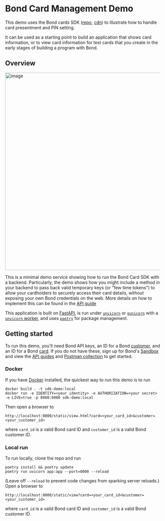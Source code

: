# Bond Card Management Demo

This demo uses the Bond cards SDK ([repo](https://github.com/bond-tech/bond-sdk-cards), [cdn](https://cdn.bond.tech/sdk/cards/v1/bond-sdk-cards.js)) to illustrate how to handle card presentment and PIN setting. 

It can be used as a starting point to build an application that shows card information, or to view card information for test cards that you create in the early stages of building a program with Bond. 

## Overview

<img width="638" alt="image" src="https://user-images.githubusercontent.com/62680784/142752838-4a8207e6-804f-405f-8d16-fb4a97ba952d.png">

This is a minimal demo service showing how to run the Bond Card SDK with a backend. Particularly, the demo shows how you might include a method in your backend to pass back valid temporary keys (or "few time tokens") to allow your cardholders to securely access their card details, without exposing your own Bond credentials on the web. More details on how to implement this can be found in the [API guide](https://docs.bond.tech/docs/retrieve-card-details-set-pins-and-reset-pins)

This application is built on [FastAPI](https://fastapi.tiangolo.com/), is run under [`unvicorn`](https://www.uvicorn.org/) or [`gunicorn`](https://gunicorn.org/) with a [`unvicorn` worker](https://www.uvicorn.org/#running-with-gunicorn), and uses [`poetry`](https://python-poetry.org/) for package management. 

## Getting started

To run this demo, you'll need Bond API keys, an ID for a Bond [customer](https://docs.bond.tech/reference/post_customers), and an ID for a Bond [card](https://docs.bond.tech/reference/post_cards). If you do not have these, sign up for Bond's [Sandbox](https://signup.bond.tech) and view the [API guides](https://docs.bond.tech) and [Postman collection](https://docs.bond.tech/docs/postman-collection) to get started. 

### Docker

If you have [Docker](https://www.docker.com/products/docker-desktop) installed, the quickest way to run this demo is to run 
```
docker build . -t sdk-demo:local
docker run -e IDENTITY=<your identity> -e AUTHORIZATION=<your secret> -e LIVE=true -p 8000:8000 sdk-demo:local
```

Then open a browser to 
```
http://localhost:8000/static/view.html?card=<your_card_id>&customer=<your_customer_id>
```
where `card_id` is a valid Bond card ID and `customer_id` is a valid Bond customer ID. 

### Local run 
To run locally, clone the repo and run
```
poetry install && poetry update
poetry run uvicorn app:app --port=8000 --reload
```
(Leave off `--reload` to prevent code changes from sparking server reloads.)  Open a browser to 
```
http://localhost:8000/static/view?card=<your_card_id>&customer=<your_customer_id>
```
where `card_id` is a valid Bond card ID and `customer_id` is a valid Bond customer ID. 

